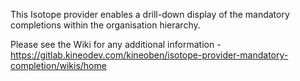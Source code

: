 This Isotope provider enables a drill-down display of the mandatory completions within the organisation hierarchy.

Please see the Wiki for any additional information - https://gitlab.kineodev.com/kineoben/isotope-provider-mandatory-completion/wikis/home